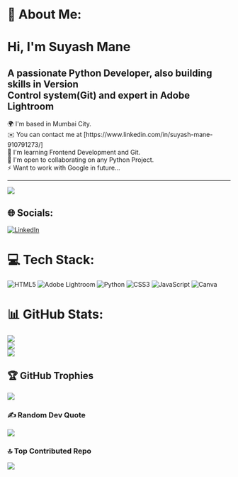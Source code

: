 # 💫 About Me:
<h1>Hi, I'm Suyash Mane</h1>
<h2>A passionate Python Developer, also building skills in Version <br>Control system(Git) and expert in Adobe Lightroom</h2>🌍  I'm based in Mumbai City.<br> ✉️  You can contact me at [https://www.linkedin.com/in/suyash-mane-910791273/]<br> 🧠  I'm learning Frontend Development and Git.<br> 🤝  I'm open to collaborating on any Python Project.<br> ⚡  Want to work with Google in future...

---
[![](https://visitcount.itsvg.in/api?id=suyashstr&icon=0&color=6)](https://visitcount.itsvg.in)

## 🌐 Socials:
[![LinkedIn](https://img.shields.io/badge/LinkedIn-%230077B5.svg?logo=linkedin&logoColor=white)](https://linkedin.com/in/https://www.linkedin.com/in/suyash-mane-910791273/) 

# 💻 Tech Stack:
![HTML5](https://img.shields.io/badge/html5-%23E34F26.svg?style=for-the-badge&logo=html5&logoColor=white) ![Adobe Lightroom](https://img.shields.io/badge/Adobe%20Lightroom-31A8FF.svg?style=for-the-badge&logo=Adobe%20Lightroom&logoColor=white) ![Python](https://img.shields.io/badge/python-3670A0?style=for-the-badge&logo=python&logoColor=ffdd54) ![CSS3](https://img.shields.io/badge/css3-%231572B6.svg?style=for-the-badge&logo=css3&logoColor=white) ![JavaScript](https://img.shields.io/badge/javascript-%23323330.svg?style=for-the-badge&logo=javascript&logoColor=%23F7DF1E) ![Canva](https://img.shields.io/badge/Canva-%2300C4CC.svg?style=for-the-badge&logo=Canva&logoColor=white)
# 📊 GitHub Stats:
![](https://github-readme-stats.vercel.app/api?username=suyashstr&theme=midnight-purple&hide_border=false&include_all_commits=false&count_private=false)<br/>
![](https://github-readme-streak-stats.herokuapp.com/?user=suyashstr&theme=midnight-purple&hide_border=false)<br/>
![](https://github-readme-stats.vercel.app/api/top-langs/?username=suyashstr&theme=midnight-purple&hide_border=false&include_all_commits=false&count_private=false&layout=compact)

## 🏆 GitHub Trophies
![](https://github-profile-trophy.vercel.app/?username=suyashstr&theme=radical&no-frame=false&no-bg=true&margin-w=4)

### ✍️ Random Dev Quote
![](https://quotes-github-readme.vercel.app/api?type=horizontal&theme=tokyonight)

### 🔝 Top Contributed Repo
![](https://github-contributor-stats.vercel.app/api?username=suyashstr&limit=5&theme=tokyonight&combine_all_yearly_contributions=true)



